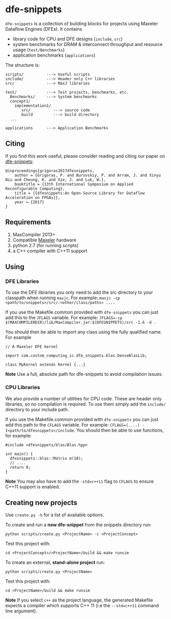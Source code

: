 # dfe-snippets

`dfe-snippets` is a collection of building blocks for projects using Maxeler
Dataflow Engines (DFEs). It contains

- library code for CPU and DFE designs (`include`, `src`)
- system benchmarks for DRAM & interconnect throughput and resource usage (`test/Benchmarks`)
- application benchmarks (`applications`)

The structure is:

```
scripts/          ---> Useful scripts
include/          ---> Header only C++ libraries
src/              ---> MaxJ libraries

test/             ---> Test projects, benchmarks, etc.
  Benchmarks/     ---> System benchmarks
  concept1/
    implementation1/
       src/          ---> source code
       build         ---> build directory
  ...

applications      ---> Application Benchmarks
```

## Citing

If you find this work useful, please consider reading and citing our paper on
[dfe-snippets](https://www.doc.ic.ac.uk/~pg1709/docs/pg17arc.pdf):

```
@inproceedings{grigoras2017dfesnippets,
	author = {Grigoras, P. and Burovskiy, P. and Arram, J. and Xinyu Niu and Cheung, K. and Xie, J. and Luk, W.},
	booktitle = {13th International Symposium on Applied Reconfigurable Computing},
	title = {{dfesnippets:An Open-Source Library for Dataflow Acceleration on FPGAs}},
	year = {2017}
}
```

## Requirements

1. MaxCompiler 2013+
2. Compatible [Maxeler](http://www.maxeler.com/products/) hardware
3. python 2.7 (for running scripts)
4. a C++ compiler with C++11 support

## Using

### DFE Libraries

To use the DFE libraries you only need to add the src directory to your classpath when running `maxjc`. For example:
`maxjc -cp <path/to/snippets>/src/:<other/class/paths> ....`

If you use the Makefile.common provided with `dfe-snippets` you can just add this to the `JFLAGS` variable. For example:
`JFLAGS=-cp $(MAXCOMPILERDIR)/lib/MaxCompiler.jar:$(DFESNIPPETS)/src -1.6 -d .`

You should then be able to import any class using the fully qualified name. For example

```
// A Maxeler DFE kernel

import com.custom_computing_ic.dfe_snippets.blas.DenseBlasLib;

class MyKernel extends Kernel {...}
```

__Note__ Use a full, absolute path for dfe-snippets to avoid compilation issues.

### CPU Libraries

We also provide a number of utilities for CPU code. These are header only libraries, so no compilation is required.
To use them simply add the `include/` directory to your include path.

If you use the Makefile.common provided with `dfe-snippets` you can just add this path to the `CFLAGS` variable. For example: `CFLAGS=(....) -I<path/to/dfesnippets>/include`. You should then be able to use functions, for example:

```
#include <dfesnippets/blas/Blas.hpp>

int main() {
  dfesnippets::blas::Matrix m(10);
  // ....
  return 0;
}
```

__Note__ You may also have to add the `-std=c++11` flag to `CFLAGS` to ensure C++11 support is enabled.

## Creating new projects

Use `create.py -h` for a list of available options.

To create and run a __new dfe-snippet__ from the snippets directory run:
```
python scripts/create.py <ProjectName> -c <ProjectConcept>
```

Test this project with:
```
cd <ProjectConcept>/<ProjectName>/build && make runsim
```

To create an external, __stand-alone project__ run:

```
python scripts/create.py <ProjectName>
```

Test this project with:
```
cd <ProjectName>/build && make runsim
```

__Note__ If you select `c++` as the project language, the generated Makefile expects a compiler which supports C++ 11 (i.e the `--std=c++11` command line argument).
